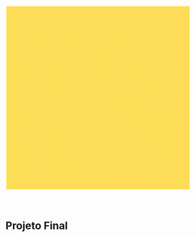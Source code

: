 <h1 align="center">
<img src="public/images/menininho.gif" alt="Menino de braços abertos" width="500" height="500" /> 
</h1>
<br>

# Projeto Final 
